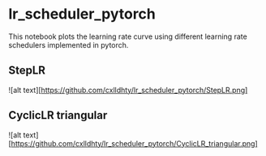 # lr_scheduler_pytorch
This notebook plots the learning rate curve using different learning rate schedulers implemented in pytorch.

## StepLR

![alt text][https://github.com/cxlldhty/lr_scheduler_pytorch/StepLR.png]

## CyclicLR triangular

![alt text][https://github.com/cxlldhty/lr_scheduler_pytorch/CyclicLR_triangular.png]

